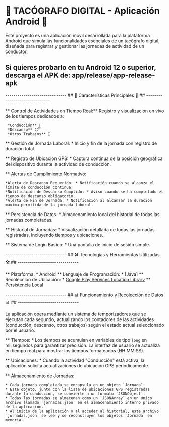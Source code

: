    # 🚚 TACÓGRAFO DIGITAL - Aplicación Android 🚚 ##

Este proyecto es una aplicación móvil desarrollada para la plataforma Android que simula las funcionalidades esenciales de un tacógrafo digital, diseñada para registrar y gestionar las jornadas de actividad de un conductor.

## Si quieres probarlo en tu Android 12 o superior, descarga el APK de:                                       app/release/app-release-apk ##


------------------------------ ## 🌟 Características Principales 🌟 ## ------------------------------

** Control de Actividades en Tiempo Real:** Registro y visualización en vivo de los tiempos dedicados a:

     *Conducción** 🚗
     *Descanso** 😴
     *Otros Trabajos** 💼
     
** Gestión de Jornada Laboral: * Inicio y fin de la jornada con registro de duración total.

** Registro de Ubicación GPS: * Captura continua de la posición geográfica del dispositivo durante la actividad de conducción.

** Alertas de Cumplimiento Normativo:

    *Alerta de Descanso Requerido: * Notificación cuando se alcanza el límite de conducción continua.
    *Notificación de Descanso Cumplido: * Aviso cuando se ha completado el tiempo de descanso obligatorio.
    *Alerta de Fin de Jornada: * Notificación al alcanzar la duración máxima permitida de la jornada laboral.
    
** Persistencia de Datos: * Almacenamiento local del historial de todas las jornadas completadas.

** Historial de Jornadas: * Visualización detallada de todas las jornadas registradas, incluyendo tiempos y ubicaciones.

** Sistema de Login Básico: * Una pantalla de inicio de sesión simple.

------------------------------ ## 🛠️ Tecnologías y Herramientas Utilizadas 🛠️ ## ------------------------------

** Plataforma: * Android
** Lenguaje de Programación: * [Java]
** Recolección de Ubicación: * [Google Play Services Location Library](https://developers.google.com/location-history/faq)
** Persistencia Local

------------------------------ ## 📊 Funcionamiento y Recolección de Datos 📊 ## ------------------------------

La aplicación opera mediante un sistema de temporizadores que se ejecutan cada segundo, actualizando los contadores de las actividades (conducción, descanso, otros trabajos) según el estado actual seleccionado por el usuario.

** Tiempos: * Los tiempos se acumulan en variables de tipo `long` en milisegundos para garantizar precisión. La interfaz de usuario se actualiza en tiempo real para mostrar los tiempos formateados (HH:MM:SS).

** Ubicaciones: * Cuando la actividad "Conducción" está activa, la aplicación solicita actualizaciones de ubicación GPS periódicamente.

** Almacenamiento de Jornadas:

    * Cada jornada completada se encapsula en un objeto `Jornada`.
    * Este objeto, junto con la lista de ubicaciones GPS registradas durante la conducción, se convierte a un formato `JSONObject`.
    * Todas las jornadas se almacenan como un `JSONArray` en un único archivo llamado `jornadas.json` en el almacenamiento interno privado de la aplicación.
    * Al inicio de la aplicación o al acceder al historial, este archivo `jornadas.json` se lee y se reconstruyen los objetos `Jornada` en memoria.

